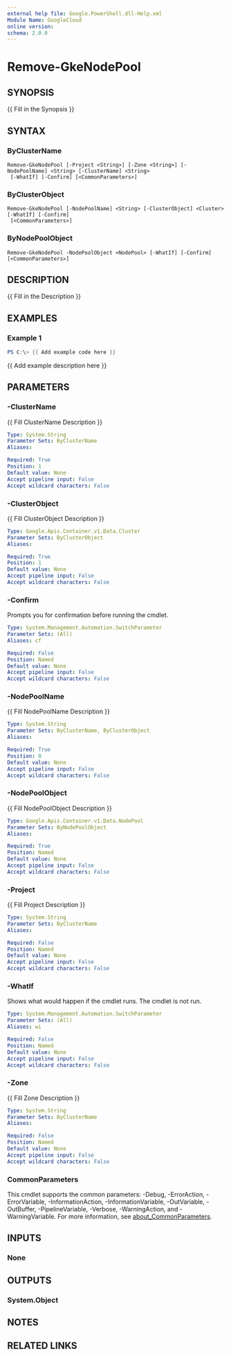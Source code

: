 ```yaml
---
external help file: Google.PowerShell.dll-Help.xml
Module Name: GoogleCloud
online version:
schema: 2.0.0
---
```


# Remove-GkeNodePool

## SYNOPSIS
{{ Fill in the Synopsis }}

## SYNTAX

### ByClusterName
```
Remove-GkeNodePool [-Project <String>] [-Zone <String>] [-NodePoolName] <String> [-ClusterName] <String>
 [-WhatIf] [-Confirm] [<CommonParameters>]
```

### ByClusterObject
```
Remove-GkeNodePool [-NodePoolName] <String> [-ClusterObject] <Cluster> [-WhatIf] [-Confirm]
 [<CommonParameters>]
```

### ByNodePoolObject
```
Remove-GkeNodePool -NodePoolObject <NodePool> [-WhatIf] [-Confirm] [<CommonParameters>]
```

## DESCRIPTION
{{ Fill in the Description }}

## EXAMPLES

### Example 1
```powershell
PS C:\> {{ Add example code here }}
```

{{ Add example description here }}

## PARAMETERS

### -ClusterName
{{ Fill ClusterName Description }}

```yaml
Type: System.String
Parameter Sets: ByClusterName
Aliases:

Required: True
Position: 1
Default value: None
Accept pipeline input: False
Accept wildcard characters: False
```

### -ClusterObject
{{ Fill ClusterObject Description }}

```yaml
Type: Google.Apis.Container.v1.Data.Cluster
Parameter Sets: ByClusterObject
Aliases:

Required: True
Position: 1
Default value: None
Accept pipeline input: False
Accept wildcard characters: False
```

### -Confirm
Prompts you for confirmation before running the cmdlet.

```yaml
Type: System.Management.Automation.SwitchParameter
Parameter Sets: (All)
Aliases: cf

Required: False
Position: Named
Default value: None
Accept pipeline input: False
Accept wildcard characters: False
```

### -NodePoolName
{{ Fill NodePoolName Description }}

```yaml
Type: System.String
Parameter Sets: ByClusterName, ByClusterObject
Aliases:

Required: True
Position: 0
Default value: None
Accept pipeline input: False
Accept wildcard characters: False
```

### -NodePoolObject
{{ Fill NodePoolObject Description }}

```yaml
Type: Google.Apis.Container.v1.Data.NodePool
Parameter Sets: ByNodePoolObject
Aliases:

Required: True
Position: Named
Default value: None
Accept pipeline input: False
Accept wildcard characters: False
```

### -Project
{{ Fill Project Description }}

```yaml
Type: System.String
Parameter Sets: ByClusterName
Aliases:

Required: False
Position: Named
Default value: None
Accept pipeline input: False
Accept wildcard characters: False
```

### -WhatIf
Shows what would happen if the cmdlet runs.
The cmdlet is not run.

```yaml
Type: System.Management.Automation.SwitchParameter
Parameter Sets: (All)
Aliases: wi

Required: False
Position: Named
Default value: None
Accept pipeline input: False
Accept wildcard characters: False
```

### -Zone
{{ Fill Zone Description }}

```yaml
Type: System.String
Parameter Sets: ByClusterName
Aliases:

Required: False
Position: Named
Default value: None
Accept pipeline input: False
Accept wildcard characters: False
```

### CommonParameters
This cmdlet supports the common parameters: -Debug, -ErrorAction, -ErrorVariable, -InformationAction, -InformationVariable, -OutVariable, -OutBuffer, -PipelineVariable, -Verbose, -WarningAction, and -WarningVariable. For more information, see [about_CommonParameters](http://go.microsoft.com/fwlink/?LinkID=113216).

## INPUTS

### None

## OUTPUTS

### System.Object
## NOTES

## RELATED LINKS
